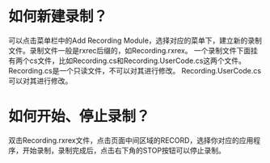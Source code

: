 # 如何新建录制？

可以点击菜单栏中的Add Recording Module，选择对应的菜单下，建立新的录制文件。录制文件一般是rxrec后缀的，如Recording.rxrex。
一个录制文件下面挂有两个cs文件，比如Recording.cs和Recording.UserCode.cs这两个文件。Recording.cs是一个只读文件，不可以对其进行修改。
Recording.UserCode.cs可以对其进行修改。

# 如何开始、停止录制？

双击Recording.rxrex文件，点击页面中间区域的RECORD，选择你对应的应用程序，开始录制，录制完成后，点击右下角的STOP按钮可以停止录制。


